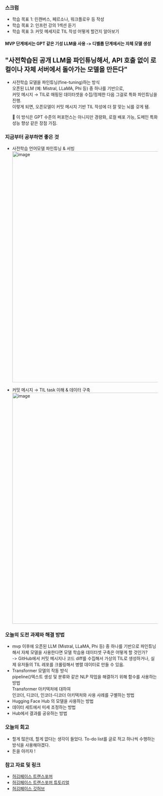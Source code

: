 ### 스크럼 
- 학습 목표 1: 린캔버스, 페르소나, 워크플로우 등 작성
- 학습 목표 2: 인프런 강의 1섹션 듣기
- 학습 목표 3: 커밋 메세지로 TIL 작성 어떻게 할건지 알아보기

#### MVP 단계에서는 GPT 같은 기성 LLM을 사용 -> 디벨롭 단계에서는 자체 모델 생성
## "사전학습된 공개 LLM을 파인튜닝해서, API 호출 없이 로컬이나 자체 서버에서 돌아가는 모델을 만든다"
- 사전학습 모델을 파인튜닝(fine-tuning)하는 방식 </br>
  오픈된 LLM (예: Mistral, LLaMA, Phi 등) 중 하나를 기반으로, </br>
  커밋 메시지 → TIL로 매핑된 데이터셋을 수집/정제한 다음 그걸로 특화 파인튜닝을 진행. </br>
  이렇게 되면, 오픈모델이 커밋 메시지 기반 TIL 작성에 더 잘 맞는 뇌를 갖게 됌. </br>
  
  📌 이 방식은 GPT 수준의 퍼포먼스는 아니지만 경량화, 로컬 배포 가능, 도메인 특화 성능 향상 같은 장점 가짐.

### 지금부터 공부하면 좋은 것
- 사전학습 언어모델 파인튜닝 & 서빙 </br>
  <img width="758" alt="image" src="https://github.com/user-attachments/assets/f0ea2aee-c83d-41a5-a2a0-dfd2b881a304" /> </br>

- 커밋 메시지 → TIL task 이해 & 데이터 구축 </br>
  <img width="758" alt="image" src="https://github.com/user-attachments/assets/84c03dcd-f819-48f2-bb42-4634d79a90ae" /> </br>

### 오늘의 도전 과제와 해결 방법
- mvp 이후에 오픈된 LLM (Mistral, LLaMA, Phi 등) 중 하나를 기반으로 파인튜닝해서 자체 모델을 사용한다면 모델 학습용 데이터셋 구축은 어떻게 할 것인가? </br>
  -> GitHub에서 커밋 메시지나 코드 diff를 수집해서 가상의 TIL로 생성하거나, 실제 유저들의 TIL 레포를 크롤링해서 병렬 데이터로 만들 수 있음.
- Transformer 모델의 작동 방식 </br>
  pipeline()텍스트 생성 및 분류와 같은 NLP 작업을 해결하기 위해 함수를 사용하는 방법 </br>
  Transformer 아키텍처에 대하여 </br>
  인코더, 디코더, 인코더-디코더 아키텍처와 사용 사례를 구별하는 방법 </br>
- Hugging Face Hub 의 모델을 사용하는 방법
- 데이터 세트에서 미세 조정하는 방법
- Hub에서 결과를 공유하는 방법

### 오늘의 회고
- 할게 많은데, 할게 없다는 생각이 들었다. To-do list를 글로 적고 하나씩 수행하는 방식을 사용해야겠다.
- 돈을 아끼자 !

### 참고 자료 및 링크
- [허깅페이스 트랜스포머](https://huggingface.co/docs/transformers/index)
- [허깅페이스 트랜스포머 튜토리얼](https://huggingface.co/learn/nlp-course/chapter1/1)
- [허깅페이스 깃허브](https://github.com/huggingface/transformers/tree/main/examples)
